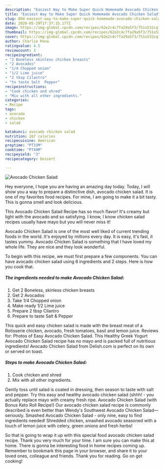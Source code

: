 ```yaml
---
description: "Easiest Way to Make Super Quick Homemade Avocado Chicken Salad"
title: "Easiest Way to Make Super Quick Homemade Avocado Chicken Salad"
slug: 804-easiest-way-to-make-super-quick-homemade-avocado-chicken-salad
date: 2020-05-29T17:37:15.177Z
image: https://img-global.cpcdn.com/recipes/62e2c4c7fa29a5f3/751x532cq70/avocado-chicken-salad-recipe-main-photo.jpg
thumbnail: https://img-global.cpcdn.com/recipes/62e2c4c7fa29a5f3/751x532cq70/avocado-chicken-salad-recipe-main-photo.jpg
cover: https://img-global.cpcdn.com/recipes/62e2c4c7fa29a5f3/751x532cq70/avocado-chicken-salad-recipe-main-photo.jpg
author: Charlie Pena
ratingvalue: 4.5
reviewcount: 3
recipeingredient:
- "2 Boneless skinless chicken breasts"
- "2 Avocados"
- "1/4 Chopped onion"
- "1/2 Lime juice"
- "2 tbsp Cilantro"
- "to taste Salt  Pepper"
recipeinstructions:
- "Cook chicken and shred"
- "Mix with all other ingredients."
categories:
- Recipe
tags:
- avocado
- chicken
- salad

katakunci: avocado chicken salad 
nutrition: 267 calories
recipecuisine: American
preptime: "PT33M"
cooktime: "PT49M"
recipeyield: "3"
recipecategory: Dessert

---
```



![Avocado Chicken Salad](https://img-global.cpcdn.com/recipes/62e2c4c7fa29a5f3/751x532cq70/avocado-chicken-salad-recipe-main-photo.jpg)

Hey everyone, I hope you are having an amazing day today. Today, I will show you a way to prepare a distinctive dish, avocado chicken salad. It is one of my favorites food recipes. For mine, I am going to make it a bit tasty. This is gonna smell and look delicious.

This Avocado Chicken Salad Recipe has so much flavor! It&#39;s creamy but light with the avocado and so satisfying. I know, I know chicken salad recipes usually have mayo but you will never miss it!

Avocado Chicken Salad is one of the most well liked of current trending foods in the world. It's enjoyed by millions every day. It is easy, it's fast, it tastes yummy. Avocado Chicken Salad is something that I have loved my whole life. They are nice and they look wonderful.


To begin with this recipe, we must first prepare a few components. You can have avocado chicken salad using 6 ingredients and 2 steps. Here is how you cook that.

<!--inarticleads1-->

##### The ingredients needed to make Avocado Chicken Salad:

1. Get 2 Boneless, skinless chicken breasts
1. Get 2 Avocados
1. Take 1/4 Chopped onion
1. Make ready 1/2 Lime juice
1. Prepare 2 tbsp Cilantro
1. Prepare to taste Salt &amp; Pepper


This quick and easy chicken salad is made with the breast meat of a Rotisserie chicken, avocado, fresh tomatoes, basil and lemon juice. Reviews for: Photos of Easy Avocado Chicken Salad. This Healthy Greek Yogurt Avocado Chicken Salad recipe has no mayo and is packed full of nutritious ingredients! Avocado Chicken Salad from Delish.com is perfect on its own or served on toast. 

<!--inarticleads2-->

##### Steps to make Avocado Chicken Salad:

1. Cook chicken and shred
1. Mix with all other ingredients.


Gently toss until salad is coated in dressing, then season to taste with salt and pepper. Try this easy and healthy avocado chicken salad (shhh! - you actually replace mayo with creamy fresh ripe. Avocado Chicken Salad (with Bonus Keto Roll Recipe!) Our avocado chicken salad recipe is commonly described is even better than Wendy&#39;s Southwest Avocado Chicken Salad—seriously. Smashed Avocado Chicken Salad - only nine, easy to find ingredients needed! Shredded chicken, smashed avocado seasoned with a touch of lemon juice with celery, green onions and fresh herbs! 

So that is going to wrap it up with this special food avocado chicken salad recipe. Thank you very much for your time. I am sure you can make this at home. There is gonna be interesting food in home recipes coming up. Remember to bookmark this page in your browser, and share it to your loved ones, colleague and friends. Thank you for reading. Go on get cooking!

